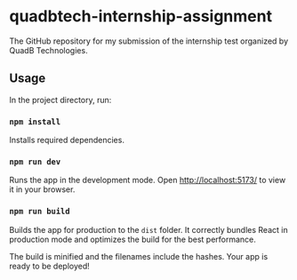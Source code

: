 # quadbtech-internship-assignment
The GitHub repository for my submission of the internship test organized by QuadB Technologies.
## Usage
In the project directory, run:
### `npm install`

Installs required dependencies.

### `npm run dev`

Runs the app in the development mode.
Open [http://localhost:5173/](http://localhost:5173/) to view it in your browser.

### `npm run build`

Builds the app for production to the `dist` folder.
It correctly bundles React in production mode and optimizes the build for the best performance.

The build is minified and the filenames include the hashes.
Your app is ready to be deployed!
